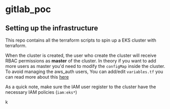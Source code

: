 # gitlab_poc

## Setting up the infrastructure
This repo contains all the terraform scripts to spin up a EKS cluster with terraform.

When the cluster is created, the user who create the cluster will receive RBAC permissions as **master** of the cluster. In theory if you want to add more users as master you'd need to modify the `configMap` inside the cluster.
To avoid managing the aws_auth users, You can add/edit `variables.tf` you can read more about this [here](https://github.com/terraform-aws-modules/terraform-aws-eks/issues/1280#issuecomment-810533105)

As a quick note, make sure the IAM user register to the cluster have the necessary IAM policies (`iam:eks*`)

k

